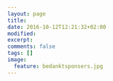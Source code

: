 ```yaml
---
layout: page
title: 
date: 2016-10-12T12:21:32+02:00
modified:
excerpt:
comments: false
tags: []
image:
  feature: bedanktsponsers.jpg
---
```


